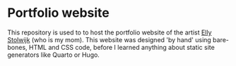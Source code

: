 # Portfolio website

This repository is used to to host the portfolio website of the artist [Elly Stolwijk](http://www.ellystolwijk.nl) (who is my mom). This website was designed 'by hand' using bare-bones, HTML and CSS code, before I learned anything about static site generators like Quarto or Hugo. 
